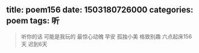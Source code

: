 title: poem156
date: 1503180726000
categories: poem
tags: 听
---
> 听你的话
可能是我玩的
最惊心动魄
早安
孤独小美
格致别趣
六点起床156天 迟到6天